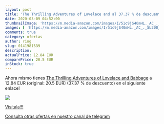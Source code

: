 ```yaml
---
layout: post
title: 'The Thrilling Adventures of Lovelace and al 37.37 % de descuento'
date: 2020-03-09 04:52:00
thumbnailImage: 'https://m.media-amazon.com/images/I/51c9jS40mHL._AC_._SL200_.jpg'
images: [ 'https://m.media-amazon.com/images/I/51c9jS40mHL._AC_._SL200_.jpg' ]
comments: true
category: ofertas
author: ring
slug: 0141981539
description:
actualPrice: 12.84 EUR
comparePrice: 20.5 EUR
inStock: true
---
```


Ahora mismo tienes [The Thrilling Adventures of Lovelace and Babbage](https://www.amazon.es/dp/0141981539/?tag=redken-21) a 12.84 EUR (original: 20.5 EUR) (37.37 %  de descuento) en el siguiente enlace!

[![](https://m.media-amazon.com/images/I/51c9jS40mHL._AC_._SL200_.jpg)](https://www.amazon.es/dp/0141981539/?tag=redken-21)

[Visítala!!!](https://www.amazon.es/dp/0141981539/?tag=redken-21)

[Consulta otras ofertas en nuestro canal de telegram](https://t.me/s/ofertas25)
